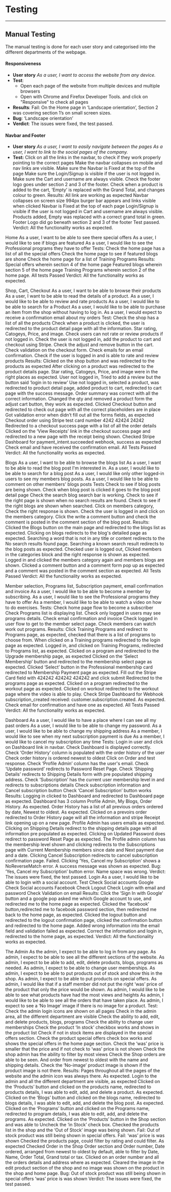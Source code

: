 # Testing

----

## Manual Testing

The manual testing is done for each user story and categorised into the different departments of the webpage.

#### Responsiveness

- **User story**
*As a user, I want to access the website from any device.*
- **Test**:
  - Open each page of the website from multiple devices and multiple browsers
  - Open with Chrome and Firefox Developer Tools. and click on "Responsive" to check all pages
- **Results**: Fail: On the Home page in ‘Landscape orientation’, Section 2 was covering section 1’s on small screen sizes.
- **Bug**: ‘Landscape orientation’
- **Verdict**: The issues were fixed, the test passed.

#### Navbar and Footer

- **User story**
*As a user, I want to easily navigate between the pages
As a user, I want to link to the social pages of the company.*
- **Test:**
Click on all the links in the navbar, to check if they work properly pointing to the correct pages
Make the navbar collapses on mobile and nav links are visible.
Make sure the Navbar is Fixed at the top of the page
Make sure the Login/Signup is visible if the user is not logged in.
Make sure the Cart and username are always visible.
Check the footer logo goes under section 2 and 3 of the footer.
Check when a product is added to the cart, ‘Empty’ is replaced with the Grand Total, and changes colour to green.
Results:
All link are working as expected
Navbar collapses on screen size 994px burger bar appears and links visible when clicked
Navbar is Fixed at the top of each page
Login/Signup is visible if the user is not logged in
Cart and username are always visible.
Products added, Empty was replaced with a correct grand total in green.
Footer Logo did go beneath section 2 and 3 of the footer
Test passed.
 Verdict: All the functionality works as expected.
 

 
 
 
 
 
 
 
 
 

Home
As a user, I want to be able to see there special offers
As a user, I would like to see if blogs are featured
As a user, I would like to see the Professional programs they have to offer
Tests:
Check the home page has a list of all the special offers
Check the home page to see if featured blogs are shone
Check the home page for a list of Training Programs
Results:
Special offers wherein section 4 of the home page
Featured blogs wherein section 5 of the home page
Training Programs wherein section 2 of the home page.
All tests Passed
Verdict: All the functionality works as expected.



Shop, Cart, Checkout
As a user, I want to be able to browse their products
As a user, I want to be able to read the details of a product.
As a user, I would like to be able to review and rate products
As a user, I would like to be able to search for a Product
As a user, I would like to be able to purchase an item from the shop without having to log in.
As a user, I would expect to receive a confirmation email about my orders
Test:
Check the shop has a list of all the products
Check when a product is clicked, the user is redirected to the product detail page with all the information. Star rating, Catogeys, Price, and image.
Check users can not rate or review products if not logged in.
Check the user is not logged in, add the product to cart and checkout using Stripe.
Check the adjust and remove button in the cart.
Check validation on the checkout form.
Check emails for an email confirmation.
Check if the user is logged in and is able to rate and review products
Results:
Clicked on the shop button and was redirected to the products as expected
After clicking on a product was redirected to the product details page.  Star rating, Catogeys, Price, and image were in the right places as expected.
User not logged in, Tried to add a review but the button said ‘login in to review’
Use not logged in, selected a product, was redirected to product detail page, added product to cart, redirected to cart page with the success message.
Order summary was correct with all the correct information.
Changed the qty and removed a product form the adjust cart button, they work as expected.
Clicked Checkout button and redirected to check out page with all the correct placeholders are in place
Got validation error when didn’t fill out all the forms fields, as expected
Checkout order using Stripe test card number 4242 42424 24242
Redirected to a checkout success page with a list of all the order details
Clicked on the ‘View Receipts’ link in the checkout success page and redirected to a new page with the receipt being shown.
Checked Stripe Dashboard for payment_intent.succeeded  webhook, success as expected
Check email and have received the confirmation email.
All Tests Passed
Verdict: All the functionality works as expected.
 
 
Blogs
As a user, I want to be able to browse the blogs list
As a user, I want to be able to read the blog post I'm interested in.
As a user, I would like to be able to search for a blog post
As a user, I would like only other logged-in users to see my members blog posts.
As a user, I would like to be able to comment on other members' blogs posts
Tests
Check to see if blog posts are being shown.
Check when blog post is clicked it goes to the blog post detail page
Check the search blog search bar is working.
Check to see if the right page is shown when no search results are found.
Check to see if the right blogs are shown when searched.
Click on members category, Check the right response is shown.
Check the user is logged in and click on the members category.
Click the write a comment button and check the comment is posted in the comment section of the blog post.
Results:
Clicked the Blogs button on the main page and redirected to the blogs list as expected.
Clicking on blogs redirects to the blog's detailed page as expected.
Searching a word that is not in any title or content redirects to the No search results found page.
Searching a known search result redirects to the blog posts as expected.
Checked user is logged out, Clicked  members in the categories block and the right response is shown as expected.
Logged in and clicked the members category again and members blogs are shown.
Clicked a comment button and a comment form pop up as expected and a comment was posted in the comment section as expected.
All Tests Passed
Verdict: All the functionality works as expected.
 
 
 
 
 
 
 
Member selection, Programs list, Subscription payment, email confirmation and invoice
As a user, I would like to be able to become a member by subscribing.
As a user, I would like to see the Professional programs they have to offer
As a member, I would like to be able to watch a video on how to do exercises.
Tests:
Check home page flow to become a subscriber
Check Programs list is displaying list.
Check only logged in users may see programs details.
Check email confirmation and invoice
Check logged in user flow to get to the member select page.
Check members can watch work out programs.
Results:
Click Training Programs and redirect to Programs page, as expected, checked that there is a list of programs to choose from.
When clicked on a Training programs redirected to the login page as expected.
Logged in, and clicked on Training Programs, redirected to Programs list, as expected.
Clicked on a program and redirected to the Upgrade membership page, as expected
Clicked on the ‘Select Membership’ button and redirected to the membership select page as expected.
Clicked ‘Select’ button in the Professional membership card redirected to Membership Payment page as expected.
Fill out the Stripe Card field with 424242 424242 424242 and click submit
Redirected to the programs page as expected. Clicked on a program redirected to the workout page as expected.
Clicked on workout redirected to the workout page where the video is able to play.
Check Stripe Dashboard for Webhook subscription_created received: customer.subscription.created. As expected.
Check email for confirmation and have one as expected.
All Tests Passed
Verdict: All the functionality works as expected.
 
 
 
 
Dashboard
As a user, I would like to have a place where I can see all my past orders
As a user, I would like to be able to change my password.
As a user, I would like to be able to change my shipping address
As a member, I would like to see when my next subscription payment is due
As a member, I would like to cancel my subscription any time
Tests:
Login in user and click on Dashboard link in navbar.
Check Dashboard is displayed correctly.
Check ‘Order History’ column is populated with the order history of the user
Check order history is ordered newest to oldest
Click on Order and test response.
Check ‘Profile Admin’ column has the user's email.
Check ‘Update password’ redirects to Password Reset Page.
Check ‘Shipping Details’ redirects to Shipping Details form with pre populated shipping address. 
Check ‘Subscription’ has the current user membership level in and redirects to subscriptions details
Check subscription information and Cancel subscription button
Check ‘Cancel Subscription’ button works
Results:
Logging in clicked to Dashboard and redirected to Dashboard page as expected.
Dashboard has 3 column Profile Admin, My Blogs, Order History. As expected.
Order History has a list of all previous orders ordered by date, Newest to oldest. As expected.
Clicked on a prevoirs order redirected to Order History page will all the information and stripe Receipt link opening up on a new page.
Profile Admin has users emails as expected.
Clicking on Shipping Details redirect to the shipping details page with all information pre populated as expected.
Clicking on Updated Password does redirect to password Reset Page as expected.
The Profile admin column has the membership level shown and clicking redirects to the Subscriptions page with Current Membership  members since date and Next payment due and a date.
Clicking Cancel Subscription redirects to cancel subscription confirmation page.
Failed. Clicking ‘Yes, Cancel my Subscription’ shows a NoReverseMatch error.
A success message was shown as expected.
Bug: ‘Yes, Cancel my Subscription’ button error. Name space was wrong.
Verdict: The issues were fixed, the test passed.
Login
As a user, I would like to be able to login with a social account.
Test
Check Social accounts Google 
Check Social accounts Facebook
Check Logout 
Check Login with email and password
Check Validation on email
Results:
Click the ‘Sign In with Google’ button and a google pop asked me which Google account to use, and redirected me to the home page as expected.
Clicked the ‘facebook’ button,redirected me to facebook password section, then redirected me back to the home page, as expected.
Clicked the logout button and redirected to the logout confirmation page, clicked the confirmation button and redirected to the home page.
Added wrong information into the email field and validation failed as expected.
Correct the information and login in, redirected to the home page, as expected.
Verdict: All the functionality works as expected.
 
The Admin
As the admin, I expect to be able to log in from any page.
As admin, I expect to be able to see all the different sections of the website.
As admin, I expect to be able to add, edit, delete products, blogs, programs as needed.
As admin, I expect to be able to change user memberships.
As admin, I expect to be able to put products out of stock and show this in the shop.
As admin, I expect to be able to put products on special offers.
As admin, I would like that if a staff member did not put the right ‘was’ price of the product that only the price would be shown.
As admin, I would like to be able to see what products have had the most views and heights 
As admin, I would like to be able to see all the orders that have taken place.
As admin, I expect to see a ‘No Image’ image if there is no image for a product.
Test:
Check the admin login icons are shown on all pages
Check in the admin area, all the different department are visible
Check the ability to add, edit, and delete products, blogs, programs
Check the ability to change user memberships
Check the product ‘In stock’ checkbox works and shows in the product list
Check if not in stock items are displayed in the special offers section.
Check the product special offers check box works and shows the special offers in the home page section.
Check the ‘was’ price is smaller that the price and if not check to ‘was’ price is not shown
Check the shop admin has the ability to filter by most views
Check the Shop orders are able to be seen. And order from newest to oldest with the name and shipping details.
Check the ‘No-image’ product image is shown if the product image is not there.
Results:
Pages throughout all the pages of the website and the admin icon was always there. As expected.
Login to the admin and all the different department are visible, as expected
Clicked on the ‘Products’ button and clicked on the products name, redirected to products details, I was able to edit, add, and delete a product. As expected.
Clicked on the ‘Blogs’ button and clicked on the blogs name, redirected to blogs details, I was able to edit, add, and delete the blog post. As expected.
Clicked on the ‘Programs’ button and clicked on the Programs name, redirected to program details, I was able to edit, add, and delete  the programs. As expected.
Clicked on the ‘Products’ button in the Shop section and was able to Uncheck the ‘in Stock’ check box.
Checked the products list in the shop and the ‘Out of Stock’ image was being shown.
Fail: Out of stock product was still being shown in special offers.
Fail: ‘was’ price is was shown
Checked the products page, could filter by rating and could filter. As expected
Checked Order in the Shop Order section and Order number, Date ordered, arranged from newest to oldest by default, able to filter by Date, Name, Order Total, Grand total or tax.
Clicked on an order number and all the orders details and address where as expected.
Cleared the image in the edit product section of the shop and no image was shown on the product in the shop and home page.
Bug:
Out of stock product was still being shown in special offers
‘was’ price is was shown
Verdict: The issues were fixed, the test passed.
